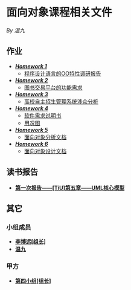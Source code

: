# 面向对象课程相关文件

*By 温九*

## 作业

* [***Homework 1***](hw1)
  * [程序设计语言的OO特性调研报告](hw1/作业1-程序设计语言的OO特性调研报告.md)
* [***Homework 2***](hw2)
  * [图书交易平台的功能需求](h2/作业2-图书交易平台的功能需求.md)
* [***Homework 3***](hw3)
  * [高校自主招生管理系统涉众分析](hw3/作业3-高校自主招生管理系统涉众分析.md)
* [***Homework 4***](hw4)
  * [软件需求说明书](hw4/软件需求说明书.md)
  * [用况图](hw4/use_case.jpg)
* [***Homework 5***](hw5)
  * [面向对象分析文档](hw5/作业5-OOA分析模型.md)
* [***Homework 6***](hw6)
  * [面向对象设计文档](hw6/面向对象设计文档.md)

## 读书报告

* [**第一次报告——[TiU]第五章——UML核心模型**](pre/UML核心模型.pptx)

## 其它

### 小组成员

* [**李博远[组长]**](https://github.com/liberion1994/oo)
* [**温九**](https://github.com/pkumercury/oo)

### 甲方

* [**第四小组[组长]**](https://github.com/SunflowerPKU/OO)